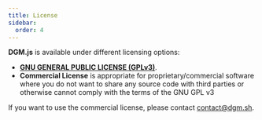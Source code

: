 ```yaml
---
title: License
sidebar:
  order: 4
---
```


**DGM.js** is available under different licensing options:

- [**GNU GENERAL PUBLIC LICENSE (GPLv3)**](https://github.com/dgmjs/dgmjs/blob/main/LICENSE.md).
- **Commercial License** is appropriate for proprietary/commercial software where you do not want to share any source code with third parties or otherwise cannot comply with the terms of the GNU GPL v3

If you want to use the commercial license, please contact contact@dgm.sh.

